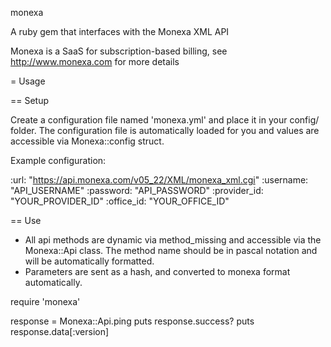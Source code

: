 monexa

A ruby gem that interfaces with the Monexa XML API

Monexa is a SaaS for subscription-based billing, see http://www.monexa.com for more details

= Usage

== Setup

Create a configuration file named 'monexa.yml' and place it in your config/ folder.
The configuration file is automatically loaded for you and values are accessible via Monexa::config struct.

Example configuration:

:url: "https://api.monexa.com/v05_22/XML/monexa_xml.cgi"
:username: "API_USERNAME"
:password: "API_PASSWORD"
:provider_id: "YOUR_PROVIDER_ID"
:office_id: "YOUR_OFFICE_ID"

== Use

- All api methods are dynamic via method_missing and accessible via the Monexa::Api class. The method name should be in pascal notation and will be automatically formatted.
- Parameters are sent as a hash, and converted to monexa format automatically.


require 'monexa'

response = Monexa::Api.ping
puts response.success?
puts response.data[:version]
